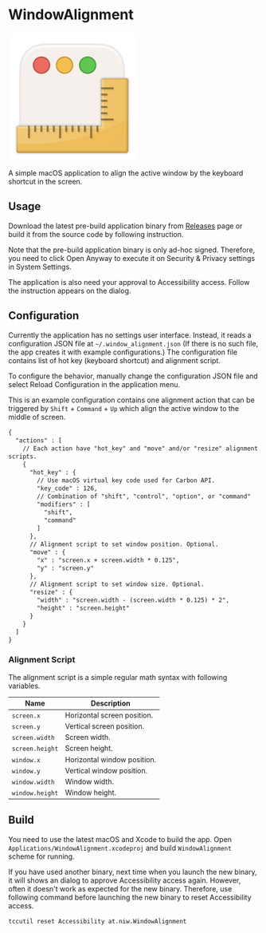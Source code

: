WindowAlignment
===============

<img src="Applications/WindowAlignment/Resources/Assets.xcassets/AppIcon.appiconset/512x512.png" width=256 height=256>

A simple macOS application to align the active window by the keyboard
shortcut in the screen.

Usage
-----

Download the latest pre-build application binary from [Releases](https://github.com/niw/WindowAlignment/releases)
page or build it from the source code by following instruction.

Note that the pre-build application binary is only ad-hoc signed.
Therefore, you need to click Open Anyway to execute it on
Security & Privacy settings in System Settings.

The application is also need your approval to Accessibility access.
Follow the instruction appears on the dialog.


Configuration
-------------

Currently the application has no settings user interface.
Instead, it reads a configuration JSON file at `~/.window_alignment.json`
(If there is no such file, the app creates it with example configurations.)
The configuration file contains list of hot key (keyboard shortcut) and
alignment script.

To configure the behavior, manually change the configuration JSON
file and select Reload Configuration in the application menu.

This is an example configuration contains one alignment action that can
be triggered by `Shift` + `Command` + `Up` which align the active window
to the middle of screen.

```jsonc
{
  "actions" : [
    // Each action have "hot_key" and "move" and/or "resize" alignment scripts.
    {
      "hot_key" : {
        // Use macOS virtual key code used for Carbon API.
        "key_code" : 126,
        // Combination of "shift", "control", "option", or "command"
        "modifiers" : [
          "shift",
          "command"
        ]
      },
      // Alignment script to set window position. Optional.
      "move" : {
        "x" : "screen.x + screen.width * 0.125",
        "y" : "screen.y"
      },
      // Alignment script to set window size. Optional.
      "resize" : {
        "width" : "screen.width - (screen.width * 0.125) * 2",
        "height" : "screen.height"
      }
    }
  ]
}
```

### Alignment Script

The alignment script is a simple regular math syntax with following
variables.

|Name|Description|
|----|-----------|
|`screen.x`|Horizontal screen position.|
|`screen.y`|Vertical screen position.  |
|`screen.width` |Screen width.|
|`screen.height`|Screen height.|
|`window.x`|Horizontal window position.|
|`window.y`|Vertical window position.  |
|`window.width` |Window width.|
|`window.height`|Window height.|


Build
-----

You need to use the latest macOS and Xcode to build the app.
Open `Applications/WindowAlignment.xcodeproj` and build `WindowAlignment`
scheme for running.

If you have used another binary, next time when you launch the new binary,
it will shows an dialog to approve Accessibility access again.
However, often it doesn't work as expected for the new binary.
Therefore, use following command before launching the new binary to reset
Accessibility access.

```bash
tccutil reset Accessibility at.niw.WindowAlignment
```
